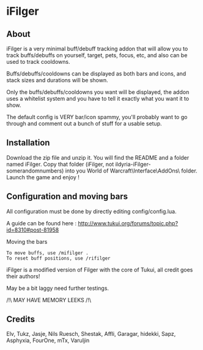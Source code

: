 # iFilger

## About

iFilger is a very minimal buff/debuff tracking addon that will allow you to track buffs/debuffs on yourself, target, pets, focus, etc, and also can be used to track cooldowns.

Buffs/debuffs/cooldowns can be displayed as both bars and icons, and stack sizes and durations will be shown.

Only the buffs/debuffs/cooldowns you want will be displayed, the addon uses a whitelist system and you have to tell it exactly what you want it to show. 

The default config is VERY bar/icon spammy, you'll probably want to go through and comment out a bunch of stuff for a usable setup.

## Installation
Download the zip file and unzip it. You will find the README and a folder named iFilger. Copy that folder (iFilger, not ildyria-iFilger-somerandomnumbers) into you World of Warcraft\Interface\AddOns\ folder.
Launch the game and enjoy !

## Configuration and moving bars
All configuration must be done by directly editing config/config.lua.

A guide can be found here : http://www.tukui.org/forums/topic.php?id=8310#post-81958

Moving the bars

	To move buffs, use /mifilger .
	To reset buff positions, use /rifilger

iFilger is a modified version of Filger with the core of Tukui, all credit goes their authors! 

May be a bit laggy need further testings.

/!\ MAY HAVE MEMORY LEEKS /!\\

## Credits
Elv, Tukz, Jasje, Nils Ruesch, Shestak, Affli, Garagar, hidekki, Sapz, Asphyxia, FourOne, mTx, Varuljin 